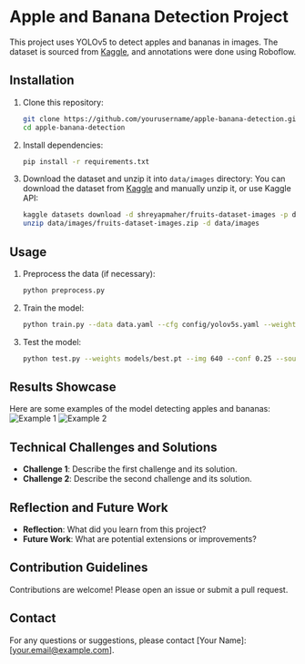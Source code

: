 # Apple and Banana Detection Project

This project uses YOLOv5 to detect apples and bananas in images. The dataset is sourced from [Kaggle](https://www.kaggle.com/datasets/shreyapmaher/fruits-dataset-images), and annotations were done using Roboflow.

## Installation

1. Clone this repository:
    ```bash
    git clone https://github.com/yourusername/apple-banana-detection.git
    cd apple-banana-detection
    ```

2. Install dependencies:
    ```bash
    pip install -r requirements.txt
    ```

3. Download the dataset and unzip it into `data/images` directory:
    You can download the dataset from [Kaggle](https://www.kaggle.com/datasets/shreyapmaher/fruits-dataset-images) and manually unzip it, or use Kaggle API:
    ```bash
    kaggle datasets download -d shreyapmaher/fruits-dataset-images -p data/images
    unzip data/images/fruits-dataset-images.zip -d data/images
    ```

## Usage

1. Preprocess the data (if necessary):
    ```bash
    python preprocess.py
    ```

2. Train the model:
    ```bash
    python train.py --data data.yaml --cfg config/yolov5s.yaml --weights yolov5s.pt --epochs 100
    ```

3. Test the model:
    ```bash
    python test.py --weights models/best.pt --img 640 --conf 0.25 --source data/images/
    ```

## Results Showcase

Here are some examples of the model detecting apples and bananas:
![Example 1](examples/example1.jpg)
![Example 2](examples/example2.jpg)

## Technical Challenges and Solutions

- **Challenge 1**: Describe the first challenge and its solution.
- **Challenge 2**: Describe the second challenge and its solution.

## Reflection and Future Work

- **Reflection**: What did you learn from this project?
- **Future Work**: What are potential extensions or improvements?

## Contribution Guidelines

Contributions are welcome! Please open an issue or submit a pull request.

## Contact

For any questions or suggestions, please contact [Your Name]: [your.email@example.com].